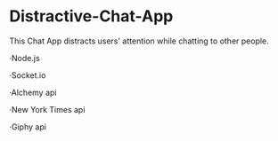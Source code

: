 # Distractive-Chat-App
This Chat App distracts users' attention while chatting to other people.

·Node.js

·Socket.io

·Alchemy api

·New York Times api

·Giphy api

